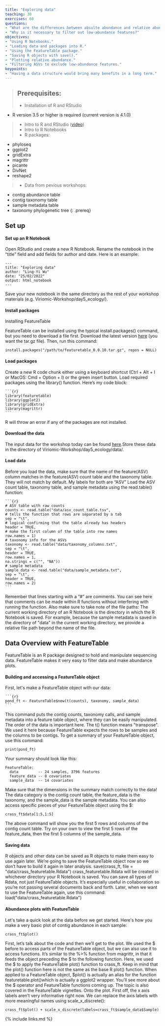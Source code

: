 ```yaml
---
title: "Exploring data"
teaching: 30
exercises: 60
questions:
- "What are the differences between absulte abundance and relative abundance?"
- "Why is it necessary to filter out low-abundance features?"
objectives:
- "Using R Notebooks."
- "Loading data and packages into R."
- "Using the FeatureTable package."
- "Saving R objects with save()."
- "Plotting relative abundance."
- "Filtering ASVs to exclude low-abundance features."
keypoints:
- "Having a data structure would bring many benefits in a long term."
---
```


>## Prerequisites: 
> - Installation of R and RStudio
  - R version 3.5 or higher is required (current version is 4.1.0)
> - Intro to R and RStudio ([video](https://youtu.be/lVKMsaWju8w))
> - Intro to R Notebooks 
> - R packages:
  - phyloseq
  - ggplot2
  - gridExtra
  - magrittr
  - picante
  - DivNet
  - reshape2
> - Data from pevious workshops:
  - contig abundance table
  - contig taxonomy table
  - sample metadata table
  - taxonomy phylogenetic tree
{: .prereq}

## Set up
#### Set up an R Notebook
Open RStudio and create a new R Notebook. Rename the notebook in the “title” field
and add fields for author and date. Here is an example:

~~~
---
title: "Exploring data"
author: "Ling-Yi Wu"
date: "25/02/2022"
output: html_notebook
---
~~~

Save your new notebook in the same directory as the rest of your workshop materials
(e.g. Viriomic-Workshop/day5_ecology/).

#### Install packages

Installing FeatureTable

FeatureTable can be installed using the typical install.packages() command, but
you need to download a file first. Download the latest version [here](https://github.com/mooreryan/featuretable/releases/tag/v0.0.10) (you want the
tar.gz file). Then, run this command:
```{r}
install.packages("/path/to/featuretable_0.0.10.tar.gz", repos = NULL)
```

#### Load packages
Create a new R code chunk either using a keyboard shortcut (Ctrl + Alt + I or
MacOS: Cmd + Option + I) or the green insert button. Load required packages
using the library() function. Here’s my code block:

~~~
```{r}
library(featuretable)
library(ggplot2)
library(gridExtra)
library(magrittr)
```
~~~

R will throw an error if any of the packages are not installed.

#### Download the data

The input data for the workshop today can be found [here](https://github.com/lingyi-owl/jena_workshop/tree/gh-pages/data).Store these data in the directory of Viriomic-Workshop/day5_ecology/data/.

#### Load data

Before you load the data, make sure that the name of the feature(ASV) column matches in the
feature(ASV) count table and the taxonomy table. They will not match by default. My labels
for both are “ASV”
Load the ASV count table, taxonomy table, and sample metadata using the read.table()
function:

~~~
```{r}
# ASV table with raw counts
counts <- read.table("data/asv_count_table.tsv",
# tells the function that rows are separated by a tab
sep = "\t",
# logical confirming that the table already has headers
header = TRUE,
# make the first column of the table into row names
row.names = 1)
# taxonomy info for the ASVs
taxonomy <- read.table("data/taxonomy_columns.txt",
sep = "\t",
header = TRUE,
row.names = 1,
na.strings = c("", "NA"))
# sample metadata
sample_data <- read.table("data/sample_metadata.txt",
sep = "\t",
header = TRUE,
row.names = 2)
```
~~~

Remember that lines starting with a “#” are comments. You can see here that
comments can be made within R functions without interfering with running the
function.
Also make sure to take note of the file paths: The current working directory of an R
Notebook is the directory in which the R Notebook is saved. For example, because the
sample metadata is saved in the directory of "data" in the current working directory, 
we provide a relative file path beyond the name of the file.

## Data Overview with FeatureTable
FeatureTable is an R package designed to hold and manipulate sequencing data.
FeatureTable makes it very easy to filter data and make abundance plots.

#### Building and accessing a FeatureTable object
First, let's make a FeatureTable object with our data:
~~~
```{r}
pond_ft <- FeatureTable$new(t(counts), taxonomy, sample_data)
```
~~~
This command puts the contig counts, taxonomy calls, and sample metadata into a
feature table object, where they can be easily manipulated. The order of the data is
important here. The t() function means "transpose". We used it here
because FeatureTable expects the rows to be samples and the columns to be contigs.
To get a summary of your FeatureTable object, use this command:
~~~
print(pond_ft)
~~~

Your summary should look like this:
```{r}
FeatureTable: 
  data         -- 24 samples, 3796 features
  feature_data -- 8 covariates
  sample_data  -- 14 covariates
```
Make sure that the dimensions in the summary match correctly to the data! The data
category is the contig count table, the feature_data is the taxonomy, and the sample_data is
the sample metadata.
You can also access specific pieces of your FeatureTable object using the $:
```{r}
crass_ft$data[1:5,1:5]
```
The above command will show you the first 5 rows and columns of the contig count table. Try
on your own to view the first 5 rows of the feature_data, then the first 5 columns of the
sample_data.

#### Saving data
R objects and other data can be saved as R objects to make them easy to use again
later. We’re going to save the FeatureTable object now so we don’t have to build it
again in later analysis.
save(crass_ft, file = "data/crass_featuretable.Rdata")
crass_featuretable.Rdata will be created in whichever directory your R Notebook is
saved. You can save all types of Rdata, not just FeatureTable objects. It’s especially
useful in collaboration so you’re not passing several documents back and forth.
Later, when we want to use the FeatureTable again, use this command:
load("data/crass_featuretable.Rdata")

#### Abundance plots with FeatureTable
Let's take a quick look at the data before we get started. Here's how you make a
very basic plot of contig abundance in each sample:
```{r}
crass_ft$plot()
```

First, let’s talk about the code and then we’ll get to the plot. We used the $ before to
access parts of the FeatureTable object, but we can also use it to access functions. It’s
similar to the %>% function from magrittr, in that it feeds the object preceding the $ to
the following function. Here, we used the $ to apply the FeatureTable plot() function
to crass_ft. Keep in mind that the plot() function here is not the same as the base R
plot() function. When applied to a FeatureTable object, $plot() is actually an alias
for the function featuretable.plot()which is actually a ggplot2 wrapper. You’ll see
more about the $ operator and FeatureTable functions coming up. The topic is also
covered in the FeatureTable vignettes.
Onto the plot. First off, the x axis labels aren’t very informative right now. We can
replace the axis labels with more meaningful names using scale_x_discrete():
```{r}
crass_ft$plot() + scale_x_discrete(labels=crass_ft$sample_data$Sample)
```
{% include links.md %}
